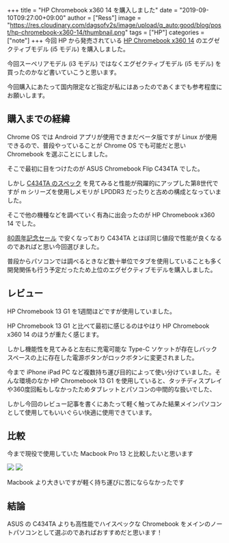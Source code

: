 +++
title = "HP Chromebook x360 14 を購入しました"
date = "2019-09-10T09:27:00+09:00"
author = ["Ress"]
image = "https://res.cloudinary.com/dagsofv2s/image/upload/q_auto:good/blog/post/hp-chromebook-x360-14/thumbnail.png"
tags = ["HP"]
categories = ["note"]
+++
今回 HP から発売されている [HP Chromebook x360 14](https://jp.ext.hp.com/notebooks/personal/chromebook_x360_14/) のエグゼクティブモデル (i5 モデル) を購入しました。

今回スーペリアモデル (i3 モデル) ではなくエグゼクティブモデル (i5 モデル) を買ったのかなど書いていこうと思います。

今回購入にあたって国内限定など指定が私にはあったのであくまでも参考程度にお願いします。

## 購入までの経緯
Chrome OS では Android アプリが使用できまだベータ版ですが Linux が使用できるので、普段やっていることが Chrome OS でも可能だと思い Chromebook を選ぶことにしました。

そこで最初に目をつけたのが ASUS Chromebook Flip C434TA でした。

しかし [C434TA のスペック](https://www.asus.com/jp/2-in-1-PCs/ASUS-Chromebook-Flip-C434TA/Tech-Specs/) を見てみると性能が飛躍的にアップした第8世代ですが m シリーズを使用しメモリが LPDDR3 だったりと古めの構成となっていました。

そこで他の機種などを調べていく有為に出会ったのが HP Chromebook x360 14 でした。

[80周年記念セール](https://jp.ext.hp.com/campaign/personal/others/80th_anniversary/) で安くなっており C434TA とほぼ同じ値段で性能が良くなるのであればと思い今回選びました。

普段からパソコンでは調べるときなど数十単位でタブを使用していることも多く開発関係も行う予定だったため上位のエグゼクティブモデルを購入しました。

## レビュー
HP Chromebook 13 G1 を1週間ほどですが使用していました。

HP Chromebook 13 G1 と比べて最初に感じるのはやはり HP Chromebook x360 14 のほうが重たく感じます。

しかし機能性を見てみると左右に充電可能な Type-C ソケットが存在しバックスペースの上に存在した電源ボタンがロックボタンに変更されました。

今まで iPhone iPad PC など複数持ち運び目的によって使い分けていました。そんな環境のなか HP Chromebook 13 G1 を使用していると、タッチディスプレイや360度回転もしなかったためタブレットとパソコンの中間的な扱いでした、

しかし今回のレビュー記事を書くにあたって軽く触ってみた結果メインパソコンとして使用してもいいぐらい快適に使用できています。

## 比較
今まで現役で使用していた Macbook Pro 13 と比較したいと思います

![](https://res.cloudinary.com/dagsofv2s/image/upload/f_auto,q_auto:good/blog/post/hp-chromebook-x360-14/1) ![](https://res.cloudinary.com/dagsofv2s/image/upload/f_auto,q_auto:good/blog/post/hp-chromebook-x360-14/2)

Macbook より大きいですが軽く持ち運びに苦にならなかったです

## 結論
ASUS の C434TA よりも高性能でハイスペックな Chromebook をメインのノートパソコンとして選ぶのであればおすすめだと思います！
